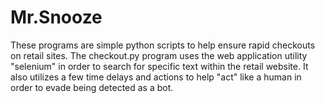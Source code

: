 # Mr.Snooze

These programs are simple python scripts to help ensure rapid checkouts on retail sites. The checkout.py program uses the web application utility "selenium" in order to search for specific text within the retail website. It also utilizes a few time delays and actions to help "act" like a human in order to evade being detected as a bot. 
